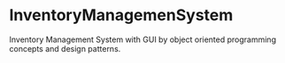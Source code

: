 # InventoryManagemenSystem
Inventory Management System with GUI by object oriented programming concepts and design patterns.

